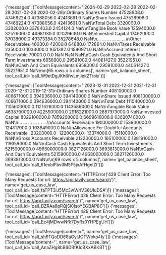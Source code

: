 {'messages': [ToolMessage(content='                                                  2024-02-29  2023-02-28  2022-02-28  2021-02-28 2020-02-29\nOrdinary Shares Number                            47528908.0  47469224.0  47388056.0  42413691.0        NaN\nShare Issued                                      47528908.0  47469224.0  47388056.0  42413691.0        NaN\nTotal Debt                                         3320000.0   3302000.0   3378403.0   2454124.0        NaN\nTangible Book Value                               12594000.0  32526000.0  44981180.0  32029630.0        NaN\nInvested Capital                                  17462000.0  37038000.0  49373384.0  35278648.0        NaN\n...                                                      ...         ...         ...         ...        ...\nOther Receivables                                    46000.0     42000.0     64880.0    172864.0        NaN\nTaxes Receivable                                    235000.0   1033000.0   1651382.0   1590971.0        NaN\nAccrued Interest Receivable                          70000.0         0.0         NaN         NaN        NaN\nCash Cash Equivalents And Short Term Investments   6958000.0  29591000.0  44061427.0  35221951.0        NaN\nCash And Cash Equivalents                          6958000.0  29591000.0  44061427.0  35221951.0        NaN\n\n[65 rows x 5 columns]', name='get_balance_sheet', tool_call_id='call_W9etDgJKh6fwLmjiekZTioix')]}




{'messages': [ToolMessage(content='                                                    2023-12-31    2022-12-31    2021-12-31    2020-12-31 2019-12-31\nOrdinary Shares Number                             408100000.0   406671000.0   394936000.0   394140000.0        NaN\nShare Issued                                       408100000.0   406671000.0   394936000.0   394140000.0        NaN\nTotal Debt                                        1110400000.0  1105600000.0  1121626000.0  1143586000.0        NaN\nTangible Book Value                               4638700000.0  4225900000.0  2916221000.0  2687973000.0        NaN\nInvested Capital                                  8329100000.0  7859200000.0  6699616000.0  6362074000.0        NaN\n...                                                        ...           ...           ...           ...        ...\nAccounts Receivable                                190000000.0   153900000.0   124817000.0   103949000.0        NaN\nAllowance For Doubtful Accounts Receivable         -23200000.0   -12200000.0   -13374000.0   -15110000.0        NaN\nGross Accounts Receivable                          213200000.0   166100000.0   138191000.0   119059000.0        NaN\nCash Cash Equivalents And Short Term Investments  5215900000.0  4968000000.0  3827126000.0  3693813000.0        NaN\nCash And Cash Equivalents                         5215900000.0  4968000000.0  3827126000.0  3693813000.0        NaN\n\n[69 rows x 5 columns]', name='get_balance_sheet', tool_call_id='call_61eoblFbv0M5F5jxAfHgeiZt')]}




{'messages': [ToolMessage(content="HTTPError('429 Client Error: Too Many Requests for url: https://api.tavily.com/search')", name='get_us_case_law', tool_call_id='call_faTPT3lJ5Mc3wW4V36UIuDSA')]}
{'messages': [ToolMessage(content="HTTPError('429 Client Error: Too Many Requests for url: https://api.tavily.com/search')", name='get_us_case_law', tool_call_id='call_BZRAa8pRQjSi0IsoYEGBAP8C')]}
{'messages': [ToolMessage(content="HTTPError('429 Client Error: Too Many Requests for url: https://api.tavily.com/search')", name='get_us_case_law', tool_call_id='call_Ec4jMDwwNfk7DyRs0YHPEgUH')]}




{'messages': [ToolMessage(content='', name='get_us_case_law', tool_call_id='call_sh9TQoDD68aGyjJCTWbko4Iy')]}
{'messages': [ToolMessage(content='', name='get_us_case_law', tool_call_id='call_AnaZHg8bB6DRfKIcBXxABKBT')]}




